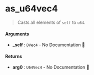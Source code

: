 # as\_u64vec4

>  Casts all elements of `self` to `u64`.

#### Arguments

- **\_self** : `DVec4` \- No Documentation 🚧

#### Returns

- **arg0** : `U64Vec4` \- No Documentation 🚧